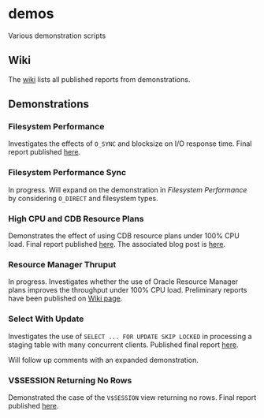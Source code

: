 # demos

Various demonstration scripts

## Wiki

The [wiki](https://github.com/dfhawthorne/demos/wiki) lists all published reports from demonstrations.

## Demonstrations

### Filesystem Performance

Investigates the effects of `O_SYNC` and blocksize on I/O response time. Final report published
[here](https://github.com/dfhawthorne/demos/wiki/O_SYNC-and-Blocksize-Effects-on-IO-Performance).

### Filesystem Performance Sync

In progress. Will expand on the demonstration in _Filesystem Performance_ by considering `O_DIRECT`
and filesystem types.

### High CPU and CDB Resource Plans

Demonstrates the effect of using CDB resource plans under 100% CPU load. Final report published
[here](https://yaocm.wordpress.com/2019/12/17/high-cpu-usage-with-a-cdb-resource-plan/). The
associated blog post is [here](https://yaocm.wordpress.com/2020/07/02/effects-of-o_sync-flag-on-i-o-response-time/).

### Resource Manager Thruput

In progress. Investigates whether the use of Oracle Resource Manager plans improves the throughput
under 100% CPU load. Preliminary reports have been published on [Wiki page](https://github.com/dfhawthorne/demos/wiki).

### Select With Update

Investigates the use of `SELECT ... FOR UPDATE SKIP LOCKED` in processing a staging table with many
concurrent clients. Published final report [here](https://yaocm.wordpress.com/2019/04/13/technical-note-on-skip-locked/).

Will follow up comments with an expanded demonstration.

### V$SESSION Returning No Rows

Demonstrated the case of the `V$SESSION` view returning no rows. Final report published
[here](https://yaocm.wordpress.com/2019/04/13/technical-note-on-vsession-is-producing-wrong-results-for-non-sys-users/).
